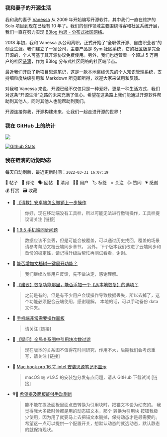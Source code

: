 ### 我和妻子的开源生活

我和我的妻子 [Vanessa](https://github.com/Vanessa219) 从 2009 年开始编写开源软件，其中我们一直在维护的 Solo 项目到现在已经有 10 年了。我们的创作领域主要围绕博客和社区系统开展，我们一直在努力实现 [B3log 构思 - 分布式社区网络](https://ld246.com/article/1546941897596)。

2018 年初，我和 Vanessa 从公司离职，正式开始了“全职做开源、自由职业者”的创业生涯。我们建立了一家公司，主要产品是 Sym 社区系统，它的[社区版](https://github.com/88250/symphony)是完全开源的，个人可基于其开源协议免费使用。另外，我们也运营着一个超过 5 万用户的社区[链滴](https://ld246.com)，作为 B3log 分布式社区网络的社区端节点。

最近我们开启了新项目[思源笔记](https://github.com/siyuan-note/siyuan)，这是一款本地离线优先的个人知识管理系统，支持细粒度块级引用和 Markdown 所见即所得，欢迎大家来试用和反馈。

对我和 Vanessa 来说，开源已经不仅仅只是一种爱好，更是一种生活方式，我们对这条“开源生活”之路的未来充满了信心。希望在这条路上我们能通过开源软件帮助到其他人，同时其他人也能帮助到我们。

开源连接你我，开源构建未来，让我们一起走进开源的世界！

### 我在 GitHub 上的统计

<a title="Hits" target="_blank" href="https://github.com/88250/88250"><img src="https://hits.b3log.org/88250/88250.svg"></a>

[![Github Stats](https://github-readme-stats.vercel.app/api?username=88250&theme=tokyonight&show_icons=true)](https://github.com/88250)

<!--events start -->

### 我在链滴的近期动态

每天自动刷新，最近更新时间：`2022-03-31 16:07:19`

📝 帖子 &nbsp; 💬 评论 &nbsp; 🗣 回帖 &nbsp; 🌙 清月 &nbsp; 👨‍💻 用户 &nbsp; 🏷️ 标签 &nbsp; ⭐️ 关注 &nbsp; 👍 赞同 &nbsp; 💗 感谢 &nbsp; 💰 打赏 &nbsp; 🗃 收藏

* 💬 [【请教】安卓端怎么撤销上一步操作](https://ld246.com/article/1648694419693/comment/1648694625210#comments)

  > 你好，现在移动端没有工具栏，所以可能无法进行撤销操作，工具栏提议请关注 [链接]
* 💬 [1.9.5 手机端同步问题](https://ld246.com/article/1648682389972/comment/1648689041604#comments)

  > 数据应该不会丢，但是可能会被覆盖，可以通过历史找回。覆盖的场景请参考帮助文档云端同步章节。 另外，下个版本我们改进了云端同步和备份的稳定性，请记得升级后帮忙再测试看看，谢谢。
* 💬 [能否增加文档树一键展开功能？](https://ld246.com/article/1648634284605/comment/1648658165314#comments)

  > 我们继续收集用户反馈，先不做决定，感谢理解。
* 💬 [【建议】恢复功能那里，能否添加一个【从本地恢复】的选项？](https://ld246.com/article/1648657802253/comment/1648658086560#comments)

  > 之前是有的，但是有不少用户会误操作导致数据丢失，所以去掉了，这个功能必须配合云端使用，感谢理解。 本地的话，可以手动备份 data 文件夹。
* 💬 [手机端非常需要操作面板](https://ld246.com/article/1648615037150/comment/1648654158452#comments)

  > 请关注 [链接]
* 💬 [【疑问】全局关系图中引用块次数过滤](https://ld246.com/article/1648653892496/comment/1648653995188#comments)

  > 现在版本的关系图不值得花时间研究，作用不大，后期我们会考虑重写，请关注 [链接]
* 💬 [Mac book pro 16 寸 intel 安装思源笔记不显示](https://ld246.com/article/1648650835085/comment/1648650921592#comments)

  > macOS 端 v1.9.5 的安装包分发有点问题，请从 GitHub 下载试试 [链接]
* 💗💬 [希望提及面板能够手动刷新](https://ld246.com/article/1648623410098/comment/1648646995804#comments)

  > 能不能在提及面板里面点击转换为引用块时，把锚文本设为动态的。 我觉得我大多数时候都是用的动态锚文本，那个 转换为引用块 按钮我极少使用，因为用了就要马上去把锚文本删掉，保持动态才是最需要的。 希望这一点可以提供一个配置开关，想默认动态的就选动态，默认静态的就保持现状。


<!--events end -->
